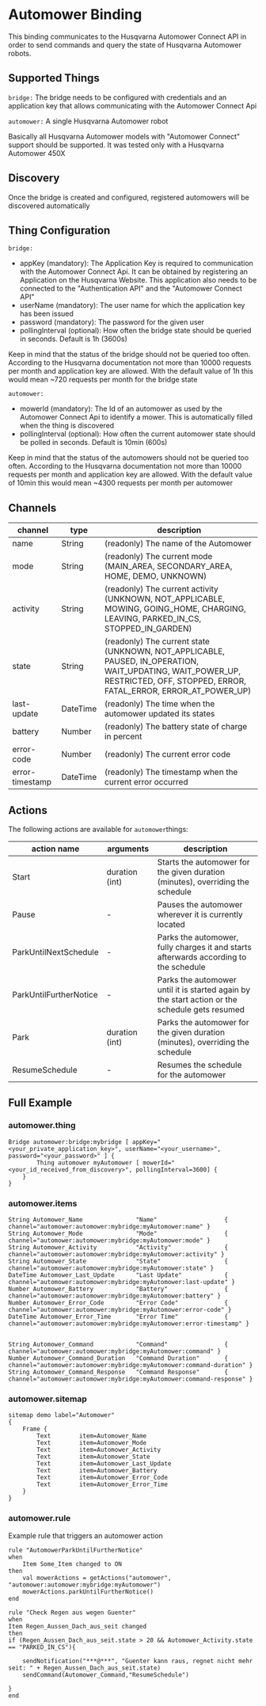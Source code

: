 # Automower Binding

This binding communicates to the Husqvarna Automower Connect API in order to send commands and query the state of Husqvarna Automower robots.

## Supported Things

`bridge:` The bridge needs to be configured with credentials and an application key that allows communicating with the Automower Connect Api

`automower:` A single Husqvarna Automower robot

Basically all Husqvarna Automower models with "Automower Connect" support should be supported. It was tested only with a Husqvarna Automower 450X


## Discovery

Once the bridge is created and configured, registered automowers will be discovered automatically


## Thing Configuration

`bridge:`

- appKey (mandatory): The Application Key is required to communication with the Automower Connect Api. It can be obtained by registering an Application on the Husqvarna Website. This application also needs to be connected to the "Authentication API" and the "Automower Connect API"
- userName (mandatory): The user name for which the application key has been issued
- password (mandatory): The password for the given user
- pollingInterval (optional): How often the bridge state should be queried in seconds. Default is 1h (3600s)

Keep in mind that the status of the bridge should not be queried too often. According to the Husqvarna documentation not more than 10000 requests per month and application key are allowed. With the default value of 1h this would mean ~720 requests per month for the bridge state

`automower:`

- mowerId (mandatory): The Id of an automower as used by the Automower Connect Api to identify a mower. This is automatically filled when the thing is discovered
- pollingInterval (optional): How often the current automower state should be polled in seconds. Default is 10min (600s)

Keep in mind that the status of the automowers should not be queried too often. According to the Husqvarna documentation not more than 10000 requests per month and application key are allowed. With the default value of 10min this would mean ~4300 requests per month per automower

## Channels


| channel  | type   | description                  |
|----------|--------|------------------------------|
| name  | String | (readonly) The name of the Automower  |
| mode  | String | (readonly) The current mode (MAIN_AREA, SECONDARY_AREA, HOME, DEMO, UNKNOWN)  |
| activity  | String | (readonly) The current activity (UNKNOWN, NOT_APPLICABLE, MOWING, GOING_HOME, CHARGING, LEAVING, PARKED_IN_CS, STOPPED_IN_GARDEN)  |
| state  | String | (readonly) The current state (UNKNOWN, NOT_APPLICABLE, PAUSED, IN_OPERATION, WAIT_UPDATING, WAIT_POWER_UP, RESTRICTED, OFF, STOPPED, ERROR, FATAL_ERROR, ERROR_AT_POWER_UP)  |
| last-update  | DateTime | (readonly) The time when the automower updated its states  |
| battery  | Number | (readonly) The battery state of charge in percent  |
| error-code  | Number | (readonly) The current error code  |
| error-timestamp  | DateTime | (readonly) The timestamp when the current error occurred  |


## Actions

The following actions are available for `automower`things:

| action name  | arguments   | description                  |
|----------|--------|------------------------------|
| Start  | duration (int) | Starts the automower for the given duration (minutes), overriding the schedule  |
| Pause  | - | Pauses the automower wherever it is currently located  |
| ParkUntilNextSchedule  | - | Parks the automower, fully charges it and starts afterwards according to the schedule  |
| ParkUntilFurtherNotice  | - | Parks the automower until it is started again by the start action or the schedule gets resumed  |
| Park | duration (int) | Parks the automower for the given duration (minutes), overriding the schedule  |
| ResumeSchedule  | - | Resumes the schedule for the automower  |


## Full Example

### automower.thing

	Bridge automower:bridge:mybridge [ appKey="<your_private_application_key>", userName="<your_username>", password="<your_password>" ] {
			Thing automower myAutomower [ mowerId="<your_id_received_from_discovery>", pollingInterval=3600] {
		}
	}


### automower.items

	String Automower_Name               "Name"                   { channel="automower:automower:mybridge:myAutomower:name" }
	String Automower_Mode               "Mode"                   { channel="automower:automower:mybridge:myAutomower:mode" }
	String Automower_Activity           "Activity"         	     { channel="automower:automower:mybridge:myAutomower:activity" }
	String Automower_State              "State"            	     { channel="automower:automower:mybridge:myAutomower:state" }
	DateTime Automower_Last_Update      "Last Update"    	     { channel="automower:automower:mybridge:myAutomower:last-update" }
	Number Automower_Battery            "Battery"                { channel="automower:automower:mybridge:myAutomower:battery" }
	Number Automower_Error_Code         "Error Code"             { channel="automower:automower:mybridge:myAutomower:error-code" }
	DateTime Automower_Error_Time       "Error Time"             { channel="automower:automower:mybridge:myAutomower:error-timestamp" }


	String Automower_Command            "Command"          	     { channel="automower:automower:mybridge:myAutomower:command" }
	Number Automower_Command_Duration   "Command Duration"       { channel="automower:automower:mybridge:myAutomower:command-duration" }
	String Automower_Command_Response   "Command Response"       { channel="automower:automower:mybridge:myAutomower:command-response" }

### automower.sitemap


```
sitemap demo label="Automower"
{
    Frame {
        Text        item=Automower_Name
        Text        item=Automower_Mode
        Text        item=Automower_Activity
        Text        item=Automower_State
        Text        item=Automower_Last_Update
        Text        item=Automower_Battery
        Text        item=Automower_Error_Code
        Text        item=Automower_Error_Time
    }
}
```

### automower.rule

Example rule that triggers an automower action

```
rule "AutomowerParkUntilFurtherNotice"
when
    Item Some_Item changed to ON
then
    val mowerActions = getActions("automower", "automower:automower:mybridge:myAutomower")
    mowerActions.parkUntilFurtherNotice()
end
```


```
rule "Check Regen aus wegen Guenter"
when
Item Regen_Aussen_Dach_aus_seit changed
then 
if (Regen_Aussen_Dach_aus_seit.state > 20 && Automower_Activity.state == "PARKED_IN_CS"){

    sendNotification("***@***",	"Guenter kann raus, regnet nicht mehr seit: " + Regen_Aussen_Dach_aus_seit.state)
    sendCommand(Automower_Command,"ResumeSchedule")

}
end 
```
